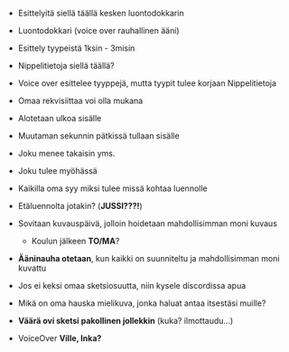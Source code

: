 - Esittelyitä siellä täällä kesken luontodokkarin
- Luontodokkari (voice over rauhallinen ääni)
- Esittely tyypeistä 1ksin - 3misin 
- Nippelitietoja siellä täällä?
- Voice over esittelee tyyppejä, mutta tyypit tulee korjaan Nippelitietoja
- Omaa rekvisiittaa voi olla mukana


- Alotetaan ulkoa sisälle
- Muutaman sekunnin pätkissä tullaan sisälle
- Joku menee takaisin yms. 
- Joku tulee myöhässä
- Kaikilla oma syy miksi tulee missä kohtaa luennolle
- Etäluennolta jotakin? (**JUSSI???!**)


- Sovitaan kuvauspäivä, jolloin hoidetaan mahdollisimman moni kuvaus
  - Koulun jälkeen **TO/MA**?
- **Ääninauha otetaan**, kun kaikki on suunniteltu ja mahdollisimman moni kuvattu


- Jos ei keksi omaa sketsiosuutta, niin kysele discordissa apua
- Mikä on oma hauska mielikuva, jonka haluat antaa itsestäsi muille?


- **Väärä ovi sketsi pakollinen jollekkin** (kuka? ilmottaudu...)
- VoiceOver **Ville, Inka?**